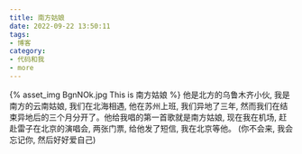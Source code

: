 ```yaml
---
title: 南方姑娘
date: 2022-09-22 13:50:11
tags:
- 博客
category:
- 代码和我
- more
---
```

{% asset_img BgnNOk.jpg This is 南方姑娘 %}
他是北方的乌鲁木齐小伙, 我是南方的云南姑娘, 我们在北海相遇, 他在苏州上班, 我们异地了三年, 然而我们在结束异地后的三个月分开了。他给我唱的第一首歌就是南方姑娘, 现在我在机场, 赶赴雷子在北京的演唱会, 两张门票, 给他发了短信, 我在北京等他。 (你不会来, 我会忘记你, 然后好好爱自己)